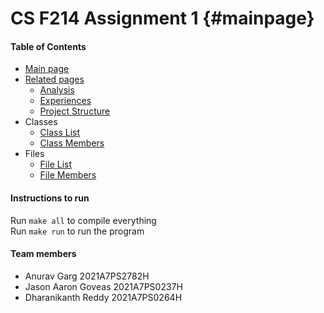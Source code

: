 # CS F214 Assignment 1 {#mainpage}

#### Table of Contents
- <a href="./index.html">Main page</a>
- <a href="./pages.html">Related pages</a>
   - <a href="./md_md_docs_Analysis.html">Analysis</a>
   - <a href="./md_md_docs_Experiences.html">Experiences</a>
   - <a href="./md_md_docs_Project_Structure.html">Project Structure</a>
- Classes
  - <a href="./annotated.html">Class List</a>
  - <a href="./functions.html">Class Members</a>
- Files
  - <a href="./files.html">File List</a>
  - <a href="./globals.html">File Members</a>

#### Instructions to run

Run `make all` to compile everything<br>
Run `make run` to run the program<br>

#### Team members

- Anurav Garg 2021A7PS2782H
- Jason Aaron Goveas 2021A7PS0237H
- Dharanikanth Reddy 2021A7PS0264H